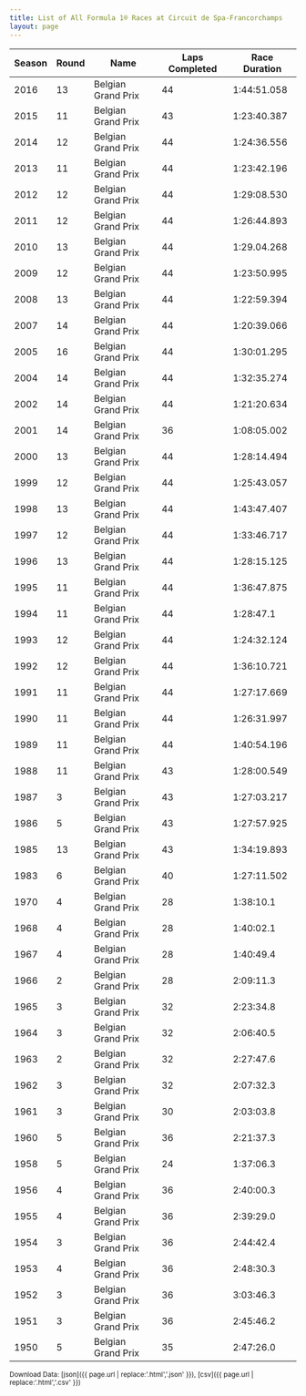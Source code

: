 ```yaml
---
title: List of All Formula 1® Races at Circuit de Spa-Francorchamps
layout: page
---
```


| Season | Round | Name | Laps Completed | Race Duration |
|--|--|--|--|--|
| 2016 | 13 | Belgian Grand Prix | 44 | 1:44:51.058 |
| 2015 | 11 | Belgian Grand Prix | 43 | 1:23:40.387 |
| 2014 | 12 | Belgian Grand Prix | 44 | 1:24:36.556 |
| 2013 | 11 | Belgian Grand Prix | 44 | 1:23:42.196 |
| 2012 | 12 | Belgian Grand Prix | 44 | 1:29:08.530 |
| 2011 | 12 | Belgian Grand Prix | 44 | 1:26:44.893 |
| 2010 | 13 | Belgian Grand Prix | 44 | 1:29.04.268 |
| 2009 | 12 | Belgian Grand Prix | 44 | 1:23:50.995 |
| 2008 | 13 | Belgian Grand Prix | 44 | 1:22:59.394 |
| 2007 | 14 | Belgian Grand Prix | 44 | 1:20:39.066 |
| 2005 | 16 | Belgian Grand Prix | 44 | 1:30:01.295 |
| 2004 | 14 | Belgian Grand Prix | 44 | 1:32:35.274 |
| 2002 | 14 | Belgian Grand Prix | 44 | 1:21:20.634 |
| 2001 | 14 | Belgian Grand Prix | 36 | 1:08:05.002 |
| 2000 | 13 | Belgian Grand Prix | 44 | 1:28:14.494 |
| 1999 | 12 | Belgian Grand Prix | 44 | 1:25:43.057 |
| 1998 | 13 | Belgian Grand Prix | 44 | 1:43:47.407 |
| 1997 | 12 | Belgian Grand Prix | 44 | 1:33:46.717 |
| 1996 | 13 | Belgian Grand Prix | 44 | 1:28:15.125 |
| 1995 | 11 | Belgian Grand Prix | 44 | 1:36:47.875 |
| 1994 | 11 | Belgian Grand Prix | 44 | 1:28:47.1 |
| 1993 | 12 | Belgian Grand Prix | 44 | 1:24:32.124 |
| 1992 | 12 | Belgian Grand Prix | 44 | 1:36:10.721 |
| 1991 | 11 | Belgian Grand Prix | 44 | 1:27:17.669 |
| 1990 | 11 | Belgian Grand Prix | 44 | 1:26:31.997 |
| 1989 | 11 | Belgian Grand Prix | 44 | 1:40:54.196 |
| 1988 | 11 | Belgian Grand Prix | 43 | 1:28:00.549 |
| 1987 | 3 | Belgian Grand Prix | 43 | 1:27:03.217 |
| 1986 | 5 | Belgian Grand Prix | 43 | 1:27:57.925 |
| 1985 | 13 | Belgian Grand Prix | 43 | 1:34:19.893 |
| 1983 | 6 | Belgian Grand Prix | 40 | 1:27:11.502 |
| 1970 | 4 | Belgian Grand Prix | 28 | 1:38:10.1 |
| 1968 | 4 | Belgian Grand Prix | 28 | 1:40:02.1 |
| 1967 | 4 | Belgian Grand Prix | 28 | 1:40:49.4 |
| 1966 | 2 | Belgian Grand Prix | 28 | 2:09:11.3 |
| 1965 | 3 | Belgian Grand Prix | 32 | 2:23:34.8 |
| 1964 | 3 | Belgian Grand Prix | 32 | 2:06:40.5 |
| 1963 | 2 | Belgian Grand Prix | 32 | 2:27:47.6 |
| 1962 | 3 | Belgian Grand Prix | 32 | 2:07:32.3 |
| 1961 | 3 | Belgian Grand Prix | 30 | 2:03:03.8 |
| 1960 | 5 | Belgian Grand Prix | 36 | 2:21:37.3 |
| 1958 | 5 | Belgian Grand Prix | 24 | 1:37:06.3 |
| 1956 | 4 | Belgian Grand Prix | 36 | 2:40:00.3 |
| 1955 | 4 | Belgian Grand Prix | 36 | 2:39:29.0 |
| 1954 | 3 | Belgian Grand Prix | 36 | 2:44:42.4 |
| 1953 | 4 | Belgian Grand Prix | 36 | 2:48:30.3 |
| 1952 | 3 | Belgian Grand Prix | 36 | 3:03:46.3 |
| 1951 | 3 | Belgian Grand Prix | 36 | 2:45:46.2 |
| 1950 | 5 | Belgian Grand Prix | 35 | 2:47:26.0 |

<small>Download Data: [json]({{ page.url | replace:'.html','.json' }}), [csv]({{ page.url | replace:'.html','.csv' }})</small>
